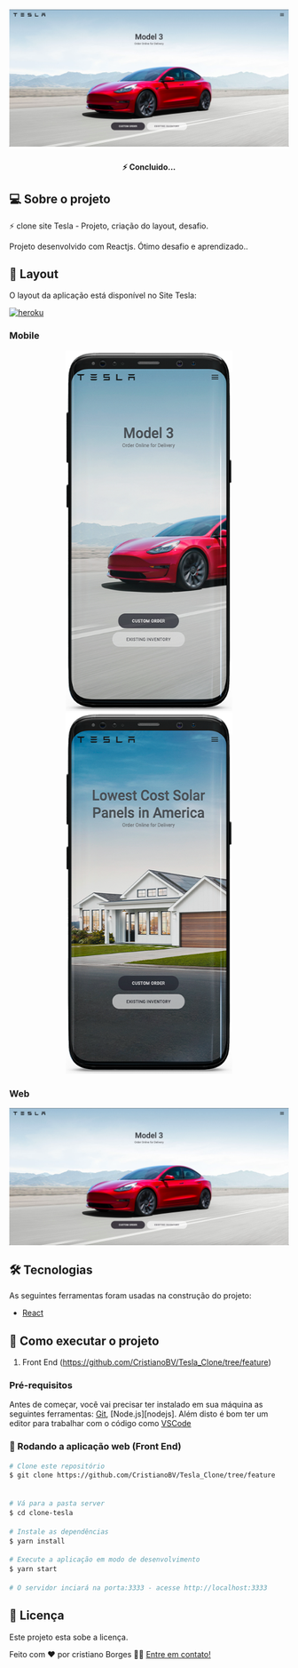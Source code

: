 <h1 align="center">
    <img alt="TeslaClone" title="#TeslaClone" src="./screen/web.png" />
</h1>

<h4 align="center"> 
 ⚡️ Concluido...
</h4>

## 💻 Sobre o projeto

⚡️ clone site Tesla - Projeto, criação do layout, desafio.

Projeto desenvolvido com Reactjs.
Ótimo desafio e aprendizado..

## 🎨 Layout

O layout da aplicação está disponível no Site Tesla:

<a href=" ">
  <img alt="heroku" src="https://img.shields.io/badge/Acessar%20Layout%20-Heroku-%2304D361">
</a>

### Mobile

<p align="center">
  <img alt="Original.io" title="#cristianoBV" src="./screen/tesla.png" width="300px">

  <img alt="cristianoBV" title="#cristianoBV" src="./screen/mobile.png" width="300px">
</p>

### Web

<p align="center" style="display: flex; align-items: flex-start; justify-content: center;">
  <img alt="cristianoBV" title="#cristianoBV" src="./screen/web.png" width="800px">
</p>

## 🛠 Tecnologias

As seguintes ferramentas foram usadas na construção do projeto:

- [React][reactjs]

## 🚀 Como executar o projeto

1. Front End (https://github.com/CristianoBV/Tesla_Clone/tree/feature)

### Pré-requisitos

Antes de começar, você vai precisar ter instalado em sua máquina as seguintes ferramentas:
[Git](https://git-scm.com), [Node.js][nodejs].
Além disto é bom ter um editor para trabalhar com o código como [VSCode][vscode]

### 🧭 Rodando a aplicação web (Front End)

```bash
# Clone este repositório
$ git clone https://github.com/CristianoBV/Tesla_Clone/tree/feature


# Vá para a pasta server
$ cd clone-tesla

# Instale as dependências
$ yarn install

# Execute a aplicação em modo de desenvolvimento
$ yarn start

# O servidor inciará na porta:3333 - acesse http://localhost:3333
```

## 📝 Licença

Este projeto esta sobe a licença.

Feito com ❤️ por cristiano Borges 👋🏽 [Entre em contato!](https://www.linkedin.com/in/cristianobv/)

[eslint]: https://eslint.org/
[prettier]: https://prettier.io/
[reactjs]: https://reactjs.org
[yarn]: https://yarnpkg.com/
[vscode]: https://code.visualstudio.com/
[vceditconfig]: https://marketplace.visualstudio.com/items?itemName=EditorConfig.EditorConfig
[license]: https://github.com/CristianoBV/privacy_policy
[vceslint]: https://marketplace.visualstudio.com/items?itemName=dbaeumer.vscode-eslint
